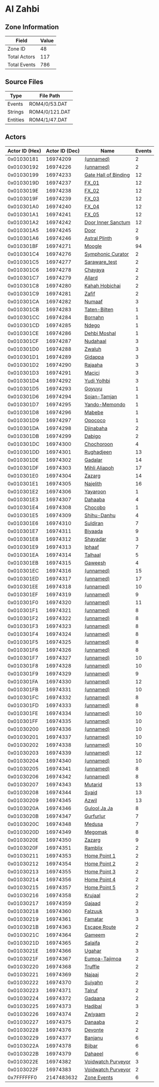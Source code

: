 # Al Zahbi

## Zone Information

| Field        |   Value |
|--------------|---------|
| Zone ID      |      48 |
| Total Actors |     117 |
| Total Events |     786 |

## Source Files

| Type     | File Path      |
|----------|----------------|
| Events   | ROM4/0/53.DAT  |
| Strings  | ROM4/0/121.DAT |
| Entities | ROM4/1/47.DAT  |

## Actors

| Actor ID (Hex)   |   Actor ID (Dec) | Name                                                                 |   Events |
|------------------|------------------|----------------------------------------------------------------------|----------|
| 0x01030181       |         16974209 | [(unnamed)](./16974209/)                                             |        2 |
| 0x01030192       |         16974226 | [(unnamed)](./16974226/)                                             |        2 |
| 0x01030199       |         16974233 | [Gate Hall of Binding](./16974233%20-%20Gate%20Hall%20of%20Binding/) |       12 |
| 0x0103019D       |         16974237 | [FX_01](./16974237%20-%20FX_01/)                                     |       12 |
| 0x0103019E       |         16974238 | [FX_02](./16974238%20-%20FX_02/)                                     |       12 |
| 0x0103019F       |         16974239 | [FX_03](./16974239%20-%20FX_03/)                                     |       12 |
| 0x010301A0       |         16974240 | [FX_04](./16974240%20-%20FX_04/)                                     |       12 |
| 0x010301A1       |         16974241 | [FX_05](./16974241%20-%20FX_05/)                                     |       12 |
| 0x010301A2       |         16974242 | [Door Inner Sanctum](./16974242%20-%20Door%20Inner%20Sanctum/)       |       12 |
| 0x010301A5       |         16974245 | [Door](./16974245%20-%20Door/)                                       |        2 |
| 0x010301A6       |         16974246 | [Astral Plinth](./16974246%20-%20Astral%20Plinth/)                   |        9 |
| 0x010301BF       |         16974271 | [Moogle](./16974271%20-%20Moogle/)                                   |       94 |
| 0x010301C4       |         16974276 | [Symphonic Curator](./16974276%20-%20Symphonic%20Curator/)           |        2 |
| 0x010301C5       |         16974277 | [Saraware_test](./16974277%20-%20Saraware_test/)                     |        2 |
| 0x010301C6       |         16974278 | [Chayaya](./16974278%20-%20Chayaya/)                                 |        2 |
| 0x010301C7       |         16974279 | [Allard](./16974279%20-%20Allard/)                                   |        2 |
| 0x010301C8       |         16974280 | [Kahah Hobichai](./16974280%20-%20Kahah%20Hobichai/)                 |        2 |
| 0x010301C9       |         16974281 | [Zafif](./16974281%20-%20Zafif/)                                     |        2 |
| 0x010301CA       |         16974282 | [Numaaf](./16974282%20-%20Numaaf/)                                   |        3 |
| 0x010301CB       |         16974283 | [Taten-Bilten](./16974283%20-%20Taten-Bilten/)                       |        1 |
| 0x010301CC       |         16974284 | [Bornahn](./16974284%20-%20Bornahn/)                                 |        1 |
| 0x010301CD       |         16974285 | [Ndego](./16974285%20-%20Ndego/)                                     |        1 |
| 0x010301CE       |         16974286 | [Dehbi Moshal](./16974286%20-%20Dehbi%20Moshal/)                     |        1 |
| 0x010301CF       |         16974287 | [Nudahaal](./16974287%20-%20Nudahaal/)                               |        3 |
| 0x010301D0       |         16974288 | [Zwaluh](./16974288%20-%20Zwaluh/)                                   |        3 |
| 0x010301D1       |         16974289 | [Gidappa](./16974289%20-%20Gidappa/)                                 |        3 |
| 0x010301D2       |         16974290 | [Rajaaha](./16974290%20-%20Rajaaha/)                                 |        3 |
| 0x010301D3       |         16974291 | [Macici](./16974291%20-%20Macici/)                                   |        3 |
| 0x010301D4       |         16974292 | [Yudi Yolhbi](./16974292%20-%20Yudi%20Yolhbi/)                       |        3 |
| 0x010301D5       |         16974293 | [Goyuyu](./16974293%20-%20Goyuyu/)                                   |        1 |
| 0x010301D6       |         16974294 | [Sojan-Tamjan](./16974294%20-%20Sojan-Tamjan/)                       |        1 |
| 0x010301D7       |         16974295 | [Yando-Memondo](./16974295%20-%20Yando-Memondo/)                     |        1 |
| 0x010301D8       |         16974296 | [Mabebe](./16974296%20-%20Mabebe/)                                   |        1 |
| 0x010301D9       |         16974297 | [Opococo](./16974297%20-%20Opococo/)                                 |        1 |
| 0x010301DA       |         16974298 | [Djinabaha](./16974298%20-%20Djinabaha/)                             |        2 |
| 0x010301DB       |         16974299 | [Dabigo](./16974299%20-%20Dabigo/)                                   |        2 |
| 0x010301DC       |         16974300 | [Chochoroon](./16974300%20-%20Chochoroon/)                           |        4 |
| 0x010301DD       |         16974301 | [Rughadjeen](./16974301%20-%20Rughadjeen/)                           |       13 |
| 0x010301DE       |         16974302 | [Gadalar](./16974302%20-%20Gadalar/)                                 |       14 |
| 0x010301DF       |         16974303 | [Mihli Aliapoh](./16974303%20-%20Mihli%20Aliapoh/)                   |       17 |
| 0x010301E0       |         16974304 | [Zazarg](./16974304%20-%20Zazarg/)                                   |       14 |
| 0x010301E1       |         16974305 | [Najelith](./16974305%20-%20Najelith/)                               |       16 |
| 0x010301E2       |         16974306 | [Yayaroon](./16974306%20-%20Yayaroon/)                               |        1 |
| 0x010301E3       |         16974307 | [Dahaaba](./16974307%20-%20Dahaaba/)                                 |        4 |
| 0x010301E4       |         16974308 | [Chocobo](./16974308%20-%20Chocobo/)                                 |        1 |
| 0x010301E5       |         16974309 | [Shihu-Danhu](./16974309%20-%20Shihu-Danhu/)                         |        4 |
| 0x010301E6       |         16974310 | [Suldiran](./16974310%20-%20Suldiran/)                               |        7 |
| 0x010301E7       |         16974311 | [Biyaada](./16974311%20-%20Biyaada/)                                 |        9 |
| 0x010301E8       |         16974312 | [Shayadar](./16974312%20-%20Shayadar/)                               |        3 |
| 0x010301E9       |         16974313 | [Iphaaf](./16974313%20-%20Iphaaf/)                                   |        7 |
| 0x010301EA       |         16974314 | [Talhaal](./16974314%20-%20Talhaal/)                                 |        5 |
| 0x010301EB       |         16974315 | [Gaweesh](./16974315%20-%20Gaweesh/)                                 |        4 |
| 0x010301EC       |         16974316 | [(unnamed)](./16974316/)                                             |       15 |
| 0x010301ED       |         16974317 | [(unnamed)](./16974317/)                                             |       17 |
| 0x010301EE       |         16974318 | [(unnamed)](./16974318/)                                             |       10 |
| 0x010301EF       |         16974319 | [(unnamed)](./16974319/)                                             |        9 |
| 0x010301F0       |         16974320 | [(unnamed)](./16974320/)                                             |       11 |
| 0x010301F1       |         16974321 | [(unnamed)](./16974321/)                                             |        8 |
| 0x010301F2       |         16974322 | [(unnamed)](./16974322/)                                             |        8 |
| 0x010301F3       |         16974323 | [(unnamed)](./16974323/)                                             |        8 |
| 0x010301F4       |         16974324 | [(unnamed)](./16974324/)                                             |        8 |
| 0x010301F5       |         16974325 | [(unnamed)](./16974325/)                                             |        8 |
| 0x010301F6       |         16974326 | [(unnamed)](./16974326/)                                             |        8 |
| 0x010301F7       |         16974327 | [(unnamed)](./16974327/)                                             |       10 |
| 0x010301F8       |         16974328 | [(unnamed)](./16974328/)                                             |       10 |
| 0x010301F9       |         16974329 | [(unnamed)](./16974329/)                                             |        9 |
| 0x010301FA       |         16974330 | [(unnamed)](./16974330/)                                             |       12 |
| 0x010301FB       |         16974331 | [(unnamed)](./16974331/)                                             |       10 |
| 0x010301FC       |         16974332 | [(unnamed)](./16974332/)                                             |        8 |
| 0x010301FD       |         16974333 | [(unnamed)](./16974333/)                                             |        8 |
| 0x010301FE       |         16974334 | [(unnamed)](./16974334/)                                             |       10 |
| 0x010301FF       |         16974335 | [(unnamed)](./16974335/)                                             |       10 |
| 0x01030200       |         16974336 | [(unnamed)](./16974336/)                                             |       10 |
| 0x01030201       |         16974337 | [(unnamed)](./16974337/)                                             |       10 |
| 0x01030202       |         16974338 | [(unnamed)](./16974338/)                                             |       10 |
| 0x01030203       |         16974339 | [(unnamed)](./16974339/)                                             |       12 |
| 0x01030204       |         16974340 | [(unnamed)](./16974340/)                                             |       10 |
| 0x01030205       |         16974341 | [(unnamed)](./16974341/)                                             |        8 |
| 0x01030206       |         16974342 | [(unnamed)](./16974342/)                                             |        8 |
| 0x01030207       |         16974343 | [Mutarid](./16974343%20-%20Mutarid/)                                 |       13 |
| 0x01030208       |         16974344 | [Syaid](./16974344%20-%20Syaid/)                                     |       13 |
| 0x01030209       |         16974345 | [Azwil](./16974345%20-%20Azwil/)                                     |       13 |
| 0x0103020A       |         16974346 | [Gulool Ja Ja](./16974346%20-%20Gulool%20Ja%20Ja/)                   |        8 |
| 0x0103020B       |         16974347 | [Gurfurlur](./16974347%20-%20Gurfurlur/)                             |        7 |
| 0x0103020C       |         16974348 | [Medusa](./16974348%20-%20Medusa/)                                   |        7 |
| 0x0103020D       |         16974349 | [Megomak](./16974349%20-%20Megomak/)                                 |        8 |
| 0x0103020E       |         16974350 | [Zazarg](./16974350%20-%20Zazarg/)                                   |        9 |
| 0x0103020F       |         16974351 | [Ramblix](./16974351%20-%20Ramblix/)                                 |        2 |
| 0x01030211       |         16974353 | [Home Point 1](./16974353%20-%20Home%20Point%201/)                   |        2 |
| 0x01030212       |         16974354 | [Home Point 2](./16974354%20-%20Home%20Point%202/)                   |        2 |
| 0x01030213       |         16974355 | [Home Point 3](./16974355%20-%20Home%20Point%203/)                   |        2 |
| 0x01030214       |         16974356 | [Home Point 4](./16974356%20-%20Home%20Point%204/)                   |        2 |
| 0x01030215       |         16974357 | [Home Point 5](./16974357%20-%20Home%20Point%205/)                   |        2 |
| 0x01030216       |         16974358 | [Krujaal](./16974358%20-%20Krujaal/)                                 |        2 |
| 0x01030217       |         16974359 | [Gajaad](./16974359%20-%20Gajaad/)                                   |        2 |
| 0x01030218       |         16974360 | [Falzuuk](./16974360%20-%20Falzuuk/)                                 |        3 |
| 0x01030219       |         16974361 | [Famatar](./16974361%20-%20Famatar/)                                 |        3 |
| 0x0103021B       |         16974363 | [Escape Route](./16974363%20-%20Escape%20Route/)                     |        2 |
| 0x0103021C       |         16974364 | [Gameem](./16974364%20-%20Gameem/)                                   |        2 |
| 0x0103021D       |         16974365 | [Salaifa](./16974365%20-%20Salaifa/)                                 |        2 |
| 0x0103021E       |         16974366 | [Ugahar](./16974366%20-%20Ugahar/)                                   |        3 |
| 0x0103021F       |         16974367 | [Eumoa-Tajimoa](./16974367%20-%20Eumoa-Tajimoa/)                     |        2 |
| 0x01030220       |         16974368 | [Truffle](./16974368%20-%20Truffle/)                                 |        2 |
| 0x01030221       |         16974369 | [Najaaj](./16974369%20-%20Najaaj/)                                   |        2 |
| 0x01030222       |         16974370 | [Sujyahn](./16974370%20-%20Sujyahn/)                                 |        2 |
| 0x01030223       |         16974371 | [Talruf](./16974371%20-%20Talruf/)                                   |        2 |
| 0x01030224       |         16974372 | [Gadaana](./16974372%20-%20Gadaana/)                                 |        2 |
| 0x01030225       |         16974373 | [Hadibal](./16974373%20-%20Hadibal/)                                 |        3 |
| 0x01030226       |         16974374 | [Zwiyaam](./16974374%20-%20Zwiyaam/)                                 |        2 |
| 0x01030227       |         16974375 | [Danaaba](./16974375%20-%20Danaaba/)                                 |        2 |
| 0x01030228       |         16974376 | [Devonte](./16974376%20-%20Devonte/)                                 |        2 |
| 0x01030229       |         16974377 | [Banjanu](./16974377%20-%20Banjanu/)                                 |        6 |
| 0x0103022A       |         16974378 | [Bjibar](./16974378%20-%20Bjibar/)                                   |        6 |
| 0x0103022B       |         16974379 | [Dahaeel](./16974379%20-%20Dahaeel/)                                 |        6 |
| 0x0103022E       |         16974382 | [Voidwatch Purveyor](./16974382%20-%20Voidwatch%20Purveyor/)         |        3 |
| 0x0103022F       |         16974383 | [Voidwatch Purveyor](./16974383%20-%20Voidwatch%20Purveyor/)         |        2 |
| 0x7FFFFFF0       |       2147483632 | [Zone Events](./Zone%20Events/)                                      |        6 |